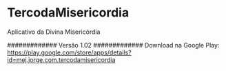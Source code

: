 # TercodaMisericordia
Aplicativo da Divina Misericórdia

############# Versão 1.02 #############
Download na Google Play: https://play.google.com/store/apps/details?id=mej.jorge.com.tercodamisericordia
